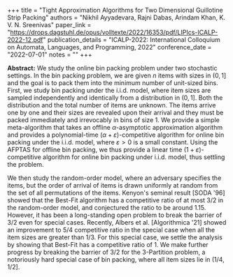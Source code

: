 +++
title = "Tight Approximation Algorithms for Two Dimensional Guillotine Strip Packing"
authors = "Nikhil Ayyadevara, Rajni Dabas, Arindam Khan, K. V. N. Sreenivas"
paper_link = "https://drops.dagstuhl.de/opus/volltexte/2022/16353/pdf/LIPIcs-ICALP-2022-12.pdf"
publication_details = "ICALP-2022: International Colloquium on Automata, Languages, and Programming, 2022"
conference_date = "2022-07-01"
notes = ""
+++

<b>Abstract:</b>
We study the online bin packing problem under two stochastic settings. In the bin packing problem, we are given $n$ items with sizes in $(0,1]$ and the goal is to pack them into the minimum number of unit-sized bins. First, we study bin packing under the i.i.d. model, where item sizes are sampled independently and identically from a distribution in $(0,1]$. Both the distribution and the total number of items are unknown. The items arrive one by one and their sizes are revealed upon their arrival and they must be packed immediately and irrevocably in bins of size 1. We provide a simple meta-algorithm that takes an offline $\alpha$-asymptotic approximation algorithm and provides a polynomial-time $(\alpha + \varepsilon)$-competitive algorithm for online bin packing under the i.i.d. model, where $\varepsilon>0$ is a small constant. Using the AFPTAS for offline bin packing, we thus provide a linear time $(1+\varepsilon)$-competitive algorithm for online bin packing under i.i.d. model, thus settling the problem.

We then study the random-order model, where an adversary specifies the items, but the order of arrival of items is drawn uniformly at random from the set of all permutations of the items. Kenyon's seminal result [SODA '96] showed that the Best-Fit algorithm has a competitive ratio of at most $3/2$ in the random-order model, and conjectured the ratio to be around $1.15$. However, it has been a long-standing open problem to break the barrier of $3/2$ even for special cases. Recently, Albers et al. [Algorithmica '21] showed an improvement to $5/4$ competitive ratio in the special case when all the item sizes are greater than $1/3$. For this special case, we settle the analysis by showing that Best-Fit has a competitive ratio of $1$. We make further progress by breaking the barrier of $3/2$ for the $3$-Partition problem, a notoriously hard special case of bin packing, where all item sizes lie in $(1/4,1/2]$. 

